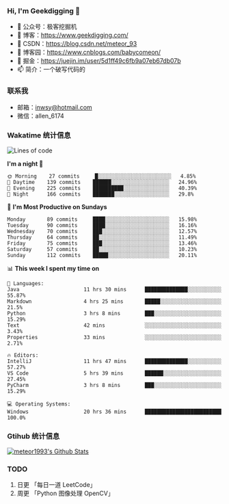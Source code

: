 ### Hi, I'm Geekdigging 👋

- 🔭 公众号：极客挖掘机
- 🌱 博客：https://www.geekdigging.com/
- 👯 CSDN：https://blog.csdn.net/meteor_93
- 🤔 博客园：https://www.cnblogs.com/babycomeon/
- 💬 掘金：https://juejin.im/user/5d1ff49c6fb9a07eb67db07b
- 📫 简介：一个破写代码的

### 联系我

- 邮箱：inwsy@hotmail.com
- 微信：allen_6174

### Wakatime 统计信息

<!--START_SECTION:waka-->
![Lines of code](https://img.shields.io/badge/From%20Hello%20World%20I've%20written-3870292%20Lines%20of%20code-blue)

**I'm a night 🦉** 

```text
🌞 Morning    27 commits     █░░░░░░░░░░░░░░░░░░░░░░░░   4.85% 
🌆 Daytime    139 commits    ██████░░░░░░░░░░░░░░░░░░░   24.96% 
🌃 Evening    225 commits    ██████████░░░░░░░░░░░░░░░   40.39% 
🌙 Night      166 commits    ███████░░░░░░░░░░░░░░░░░░   29.8%

```
📅 **I'm Most Productive on Sundays** 

```text
Monday       89 commits     ████░░░░░░░░░░░░░░░░░░░░░   15.98% 
Tuesday      90 commits     ████░░░░░░░░░░░░░░░░░░░░░   16.16% 
Wednesday    70 commits     ███░░░░░░░░░░░░░░░░░░░░░░   12.57% 
Thursday     64 commits     ██░░░░░░░░░░░░░░░░░░░░░░░   11.49% 
Friday       75 commits     ███░░░░░░░░░░░░░░░░░░░░░░   13.46% 
Saturday     57 commits     ██░░░░░░░░░░░░░░░░░░░░░░░   10.23% 
Sunday       112 commits    █████░░░░░░░░░░░░░░░░░░░░   20.11%

```


📊 **This week I spent my time on** 

```text
💬 Languages: 
Java                     11 hrs 30 mins      ██████████████░░░░░░░░░░░   55.87% 
Markdown                 4 hrs 25 mins       █████░░░░░░░░░░░░░░░░░░░░   21.5% 
Python                   3 hrs 8 mins        ███░░░░░░░░░░░░░░░░░░░░░░   15.29% 
Text                     42 mins             ░░░░░░░░░░░░░░░░░░░░░░░░░   3.43% 
Properties               33 mins             ░░░░░░░░░░░░░░░░░░░░░░░░░   2.71%

🔥 Editors: 
IntelliJ                 11 hrs 47 mins      ██████████████░░░░░░░░░░░   57.27% 
VS Code                  5 hrs 39 mins       ██████░░░░░░░░░░░░░░░░░░░   27.45% 
PyCharm                  3 hrs 8 mins        ███░░░░░░░░░░░░░░░░░░░░░░   15.29%

💻 Operating Systems: 
Windows                  20 hrs 36 mins      █████████████████████████   100.0%

```


<!--END_SECTION:waka-->

### Gtihub 统计信息

[![meteor1993's Github Stats](https://github-readme-stats.vercel.app/api?username=meteor1993&show_icons=true&theme=tokyonight)](https://github.com/meteor1993)

### TODO

1. 日更 「每日一道 LeetCode」
2. 周更 「Python 图像处理 OpenCV」

<!--
**meteor1993/meteor1993** is a ✨ _special_ ✨ repository because its `README.md` (this file) appears on your GitHub profile.

Here are some ideas to get you started:

- 🔭 I’m currently working on ...
- 🌱 I’m currently learning ...
- 👯 I’m looking to collaborate on ...
- 🤔 I’m looking for help with ...
- 💬 Ask me about ...
- 📫 How to reach me: ...
- 😄 Pronouns: ...
- ⚡ Fun fact: ...
-->
